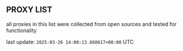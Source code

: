 ## PROXY LIST

all proxies in this list were collected from open sources and tested for functionality

last update: `2025-03-26 14:00:13.660617+00:00` UTC